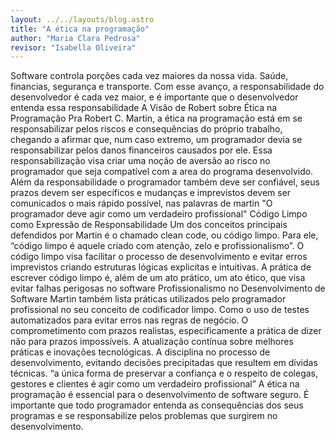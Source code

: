 ```yaml
---
layout: ../../layouts/blog.astro
title: "A ética na programação"
author: "Maria Clara Pedrosa"
revisor: "Isabella Oliveira"
---
```

Software controla porções cada vez maiores da nossa vida. Saúde, financias, segurança e transporte. Com esse avanço, a responsabilidade do desenvolvedor é cada vez maior, e é importante que o desenvolvedor entenda essa responsabilidade
A Visão de Robert sobre Ética na Programação
Pra Robert C. Martin, a ética na programação está em se responsabilizar pelos riscos e consequências do próprio trabalho, chegando a afirmar que, num caso extremo, um programador devia se responsabilizar pelos danos financeiros causados por ele. Essa responsabilização visa criar uma noção de aversão ao risco no programador que seja compatível com a area do programa desenvolvido.
Além da responsabilidade o programador também deve ser confiável, seus prazos devem ser específicos e mudanças e imprevistos devem ser comunicados o mais rápido possível, nas palavras de martin "O programador deve agir como um verdadeiro profissional"
Código Limpo como Expressão de Responsabilidade
Um dos conceitos principais defendidos por Martin é o chamado clean code, ou código limpo. Para ele, “código limpo é aquele criado com atenção, zelo e profissionalismo”.
O código limpo visa facilitar o processo de desenvolvimento e evitar erros imprevistos criando estruturas lógicas explicitas e intuitivas. A prática de escrever código limpo é, além de um ato prático, um ato ético, que visa evitar falhas perigosas no software
Profissionalismo no Desenvolvimento de Software
Martin também lista práticas utilizados pelo programador profissional no seu conceito de codificador limpo. Como o uso de testes automatizados para evitar erros nas regras de negócio. O comprometimento com prazos realistas, especificamente a prática de dizer não para prazos impossíveis. A atualização contínua sobre melhores práticas e inovações tecnológicas. A disciplina no processo de desenvolvimento, evitando decisões precipitadas que resultem em dívidas técnicas.
“a única forma de preservar a confiança e o respeito de colegas, gestores e clientes é agir como um verdadeiro profissional”
A ética na programação é essencial para o desenvolvimento de software seguro. É importante que todo programador entenda as consequências dos seus programas e se responsabilize pelos problemas que surgirem no desenvolvimento.
